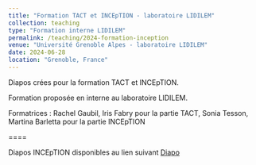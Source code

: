 ```yaml
---
title: "Formation TACT et INCEpTION - laboratoire LIDILEM"
collection: teaching
type: "Formation interne LIDILEM"
permalink: /teaching/2024-formation-inception
venue: "Université Grenoble Alpes - laboratoire LIDILEM"
date: 2024-06-28
location: "Grenoble, France"
---
```


Diapos crées pour la formation TACT et INCEpTION.

Formation proposée en interne au laboratoire LIDILEM.

Formatrices : Rachel Gaubil, Iris Fabry pour la partie TACT, Sonia Tesson, Martina Barletta pour la partie INCEpTION

====

Diapos INCEpTION disponibles au lien suivant
[Diapo](/martina-barletta/files/)